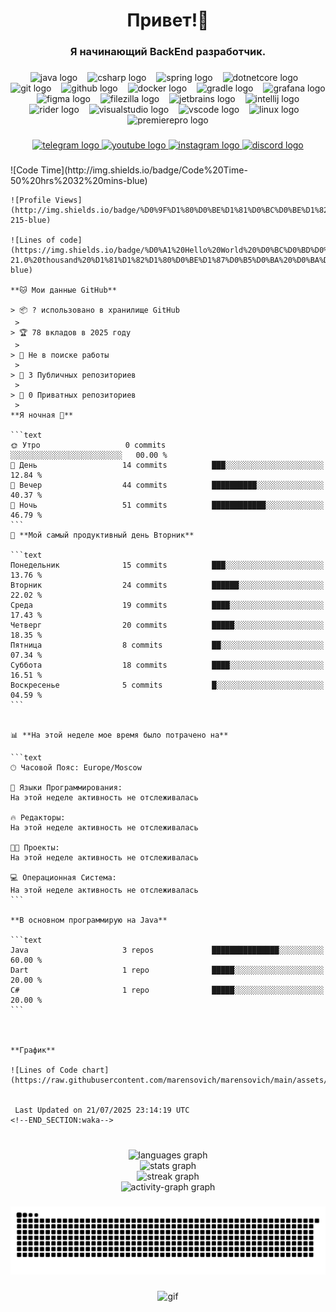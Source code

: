 <h1 align="center">Привет!👋</h1>

###

<h3 align="center">Я начинающий BackEnd разработчик.</h3>

###

<div align="center">
  <img src="https://cdn.jsdelivr.net/gh/devicons/devicon/icons/java/java-original.svg" height="54" alt="java logo"  />
  <img width="8" />
  <img src="https://cdn.jsdelivr.net/gh/devicons/devicon/icons/csharp/csharp-original.svg" height="54" alt="csharp logo"  />
  <img width="8" />
  <img src="https://cdn.jsdelivr.net/gh/devicons/devicon/icons/spring/spring-original.svg" height="54" alt="spring logo"  />
  <img width="8" />
  <img src="https://cdn.jsdelivr.net/gh/devicons/devicon/icons/dotnetcore/dotnetcore-original.svg" height="54" alt="dotnetcore logo"  />
  <img width="8" />
  <img src="https://cdn.jsdelivr.net/gh/devicons/devicon/icons/git/git-original.svg" height="54" alt="git logo"  />
  <img width="8" />
  <img src="https://cdn.jsdelivr.net/gh/devicons/devicon/icons/github/github-original.svg" height="54" alt="github logo"  />
  <img width="8" />
  <img src="https://cdn.jsdelivr.net/gh/devicons/devicon/icons/docker/docker-original.svg" height="54" alt="docker logo"  />
  <img width="8" />
  <img src="https://cdn.jsdelivr.net/gh/devicons/devicon/icons/gradle/gradle-original.svg" height="54" alt="gradle logo"  />
  <img width="8" />
  <img src="https://cdn.jsdelivr.net/gh/devicons/devicon/icons/grafana/grafana-original.svg" height="54" alt="grafana logo"  />
  <img width="8" />
  <img src="https://cdn.jsdelivr.net/gh/devicons/devicon/icons/figma/figma-original.svg" height="54" alt="figma logo"  />
  <img width="8" />
  <img src="https://cdn.jsdelivr.net/gh/devicons/devicon/icons/filezilla/filezilla-plain.svg" height="54" alt="filezilla logo"  />
  <img width="8" />
  <img src="https://cdn.jsdelivr.net/gh/devicons/devicon/icons/jetbrains/jetbrains-original.svg" height="54" alt="jetbrains logo"  />
  <img width="8" />
  <img src="https://cdn.jsdelivr.net/gh/devicons/devicon/icons/intellij/intellij-original.svg" height="54" alt="intellij logo"  />
  <img width="8" />
  <img src="https://cdn.jsdelivr.net/gh/devicons/devicon/icons/rider/rider-original.svg" height="54" alt="rider logo"  />
  <img width="8" />
  <img src="https://cdn.jsdelivr.net/gh/devicons/devicon/icons/visualstudio/visualstudio-plain.svg" height="54" alt="visualstudio logo"  />
  <img width="8" />
  <img src="https://cdn.jsdelivr.net/gh/devicons/devicon/icons/vscode/vscode-original.svg" height="54" alt="vscode logo"  />
  <img width="8" />
  <img src="https://cdn.jsdelivr.net/gh/devicons/devicon/icons/linux/linux-original.svg" height="54" alt="linux logo"  />
  <img width="8" />
  <img src="https://cdn.jsdelivr.net/gh/devicons/devicon/icons/premierepro/premierepro-plain.svg" height="54" alt="premierepro logo"  />
</div>

###

<div align="center">
  <a href="t.me/son_of_dev228" target="_blank">
    <img src="https://img.shields.io/static/v1?message=Telegram&logo=telegram&label=&color=2CA5E0&logoColor=white&labelColor=&style=for-the-badge" height="25" alt="telegram logo"  />
  </a>
  <a href="https://www.youtube.com/@marensovich228" target="_blank">
    <img src="https://img.shields.io/static/v1?message=Youtube&logo=youtube&label=&color=FF0000&logoColor=white&labelColor=&style=for-the-badge" height="25" alt="youtube logo"  />
  </a>
  <a href="https://www.instagram.com/marensovich" target="_blank">
    <img src="https://img.shields.io/static/v1?message=Instagram&logo=instagram&label=&color=E4405F&logoColor=white&labelColor=&style=for-the-badge" height="25" alt="instagram logo"  />
  </a>
  <a href="https://discord.com/users/869841500127789066" target="_blank">
    <img src="https://img.shields.io/static/v1?message=Discord&logo=discord&label=&color=7289DA&logoColor=white&labelColor=&style=for-the-badge" height="25" alt="discord logo"  />
  </a>
</div>

###

<div>
    <!--START_SECTION:waka-->
    ![Code Time](http://img.shields.io/badge/Code%20Time-50%20hrs%2032%20mins-blue)

    ![Profile Views](http://img.shields.io/badge/%D0%9F%D1%80%D0%BE%D1%81%D0%BC%D0%BE%D1%82%D1%80%D0%BE%D0%B2%20%D0%BF%D1%80%D0%BE%D1%84%D0%B8%D0%BB%D1%8F-215-blue)

    ![Lines of code](https://img.shields.io/badge/%D0%A1%20Hello%20World%20%D0%BC%D0%BD%D0%BE%D1%8E%20%D0%B1%D1%8B%D0%BB%D0%BE%20%D0%BD%D0%B0%D0%BF%D0%B8%D1%81%D0%B0%D0%BD%D0%BE-21.0%20thousand%20%D1%81%D1%82%D1%80%D0%BE%D1%87%D0%B5%D0%BA%20%D0%BA%D0%BE%D0%B4%D0%B0-blue)

    **🐱 Мои данные GitHub** 

    > 📦 ? использовано в хранилище GitHub 
     > 
    > 🏆 78 вкладов в 2025 году
     > 
    > 🚫 Не в поиске работы
     > 
    > 📜 3 Публичных репозиториев 
     > 
    > 🔑 0 Приватных репозиториев 
     > 
    **Я ночная 🦉** 

    ```text
    🌞 Утро                   0 commits           ░░░░░░░░░░░░░░░░░░░░░░░░░   00.00 % 
    🌆 День                   14 commits          ███░░░░░░░░░░░░░░░░░░░░░░   12.84 % 
    🌃 Вечер                  44 commits          ██████████░░░░░░░░░░░░░░░   40.37 % 
    🌙 Ночь                   51 commits          ████████████░░░░░░░░░░░░░   46.79 % 
    ```
    📅 **Мой самый продуктивный день Вторник** 

    ```text
    Понедельник              15 commits          ███░░░░░░░░░░░░░░░░░░░░░░   13.76 % 
    Вторник                  24 commits          ██████░░░░░░░░░░░░░░░░░░░   22.02 % 
    Среда                    19 commits          ████░░░░░░░░░░░░░░░░░░░░░   17.43 % 
    Четверг                  20 commits          █████░░░░░░░░░░░░░░░░░░░░   18.35 % 
    Пятница                  8 commits           ██░░░░░░░░░░░░░░░░░░░░░░░   07.34 % 
    Суббота                  18 commits          ████░░░░░░░░░░░░░░░░░░░░░   16.51 % 
    Воскресенье              5 commits           █░░░░░░░░░░░░░░░░░░░░░░░░   04.59 % 
    ```


    📊 **На этой неделе мое время было потрачено на** 

    ```text
    🕑︎ Часовой Пояс: Europe/Moscow

    💬 Языки Программирования: 
    На этой неделе активность не отслеживалась

    🔥 Редакторы: 
    На этой неделе активность не отслеживалась

    🐱‍💻 Проекты: 
    На этой неделе активность не отслеживалась

    💻 Операционная Система: 
    На этой неделе активность не отслеживалась
    ```

    **В основном программирую на Java** 

    ```text
    Java                     3 repos             ███████████████░░░░░░░░░░   60.00 % 
    Dart                     1 repo              █████░░░░░░░░░░░░░░░░░░░░   20.00 % 
    C#                       1 repo              █████░░░░░░░░░░░░░░░░░░░░   20.00 % 
    ```



    **График**

    ![Lines of Code chart](https://raw.githubusercontent.com/marensovich/marensovich/main/assets/bar_graph.png)


     Last Updated on 21/07/2025 23:14:19 UTC
    <!--END_SECTION:waka-->
</div>

###

<br clear="both">

<div align="center">
  <img src="https://github-readme-stats.vercel.app/api/top-langs?username=marensovich&locale=en&hide_title=false&layout=compact&card_width=320&langs_count=15&theme=react&hide_border=false&order=2" height="200" alt="languages graph" /> <br>
  <img src="https://github-readme-stats.vercel.app/api?username=marensovich&hide_title=false&hide_rank=false&show_icons=true&include_all_commits=true&count_private=true&disable_animations=false&theme=react&locale=en&hide_border=false&order=1" height="150" alt="stats graph" /> <br>
  <img src="https://streak-stats.demolab.com?user=marensovich&locale=en&mode=daily&theme=react&hide_border=false&border_radius=5&order=3" height="150" alt="streak graph" /> <br>
  <img src="https://github-readme-activity-graph.vercel.app/graph?username=marensovich&radius=16&theme=react&area=true&order=5&hide_border=false&hide_title=false" height="300" alt="activity-graph graph"  />
</div>

###


<div align="center">
  <picture>
    <source media="(prefers-color-scheme: dark)" srcset="https://raw.githubusercontent.com/marensovich/marensovich/output/github-contribution-grid-snake-dark.svg">
    <source media="(prefers-color-scheme: light)" srcset="https://raw.githubusercontent.com/marensovich/marensovich/output/github-contribution-grid-snake.svg">
    <img alt="github contribution grid snake animation" src="https://raw.githubusercontent.com/marensovich/marensovich/output/github-contribution-grid-snake.svg">
</picture>    
</div>

###

<div align="center">
  <img src="https://github.com/marensovich/About/blob/main/ISLEOFMANTT_1.gif" alt="gif"  />
</div>


###

